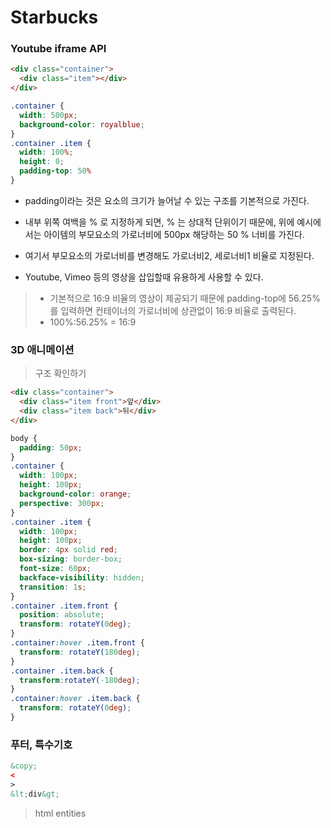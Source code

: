 # Starbucks

### Youtube iframe API
```html
<div class="container">
  <div class="item"></div>
</div>
```
```css
.container {
  width: 500px;
  background-color: royalblue;
}
.container .item {
  width: 100%;
  height: 0;
  padding-top: 50%
}
```
- padding이라는 것은 요소의 크기가 늘어날 수 있는 구조를 기본적으로 가진다.   
- 내부 위쪽 여백을 % 로 지정하게 되면, % 는 상대적 단위이기 때문에, 위에 예시에서는 아이템의 부모요소의 가로너비에 500px 해당하는 50 % 너비를 가진다.   
- 여기서 부모요소의 가로너비를 변경해도 가로너비2, 세로너비1 비율로 지정된다.   

- Youtube, Vimeo 등의 영상을 삽입할때 유용하게 사용할 수 있다.
>- 기본적으로 16:9 비율의 영상이 제공되기 때문에 padding-top에 56.25%를 입력하면 컨테이너의 가로너비에 상관없이 16:9 비율로 출력된다.
>- 100%:56.25% = 16:9

### 3D 애니메이션
> 구조 확인하기
```html
<div class="container">
  <div class="item front">앞</div>
  <div class="item back">뒤</div>
</div>
```
```css
body {
  padding: 50px;
}
.container {
  width: 100px;
  height: 100px;
  background-color: orange;
  perspective: 300px;
}
.container .item {
  width: 100px;
  height: 100px;
  border: 4px solid red;
  box-sizing: border-box;
  font-size: 60px;
  backface-visibility: hidden;
  transition: 1s;
}
.container .item.front {
  position: absolute;
  transform: rotateY(0deg);
}
.container:hover .item.front {
  transform: rotateY(180deg);
}
.container .item.back {
  transform:rotateY(-180deg);
}
.container:hover .item.back {
  transform: rotateY(0deg);
}
```
### 푸터, 특수기호
```html
&copy;
<
>
&lt;div&gt;
```
> html entities